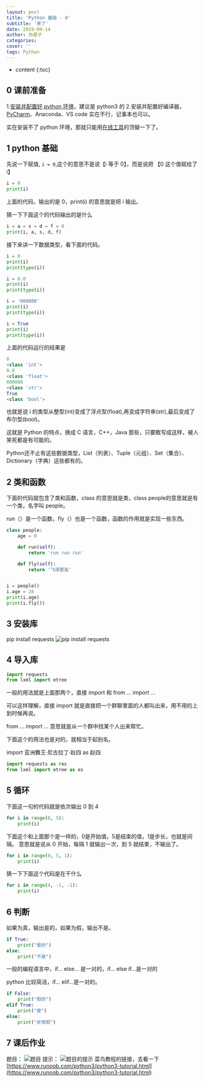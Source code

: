 ```yaml
---
layout: post
title: 'Python 基础 - 0'
subtitle: '来了'
date: 2019-09-14
author: 伪君子
categories:
cover: ''
tags: Python
---
```


* content
{:toc}
## 0 课前准备
1.[安装并配置好 python 环境](https://mp.weixin.qq.com/s/cubyNsqX4Hg1Zo7CChY8Aw)，建议是 python3 的
2.安装并配置好编译器，[PyCharm](https://mp.weixin.qq.com/s/cubyNsqX4Hg1Zo7CChY8Aw)、Anaconda、VS code 实在不行，记事本也可以。

实在安装不了 python 环境，那就只能用[在线工具](https://tool.lu/coderunner/)的顶替一下了。

## 1 python 基础

先说一下赋值, ```i = 0```,这个的意思不是说【i 等于 0】，而是说把 【0 这个值赋给了 i】
```Python
i = 0
print(i)
```
上面的代码，输出的是 0，print(i) 的意思就是把 i 输出。

猜一下下面这个的代码输出的是什么

```Python
i = a = s = d = f = 0
print(i, a, s, d, f)
```
接下来讲一下数据类型，看下面的代码。
```Python
i = 0
print(i)
print(type(i))

i = 0.0
print(i)
print(type(i))

i = '000000'
print(i)
print(type(i))

i = True
print(i)
print(type(i))

```
上面的代码运行的结果是
```Python
0
<class 'int'>
0.0
<class 'float'>
000000
<class 'str'>
True
<class 'bool'>
```
也就是说 i 的类型从整型(int)变成了浮点型(float),再变成字符串(str),最后变成了布尔型(bool)。

这就是 Python 的特点，换成 C 语言，C++，Java 那些，只要敢写成这样，被人笑死都是有可能的。

Python还不止有这些数据类型，List（列表）、Tuple（元组）、Set（集合）、Dictionary（字典）这些都有的。


## 2 类和函数
下面的代码就包含了类和函数，class 的意思就是类，class people的意思就是有一个类，名字叫 people。

run（）是一个函数，fly（）也是一个函数，函数的作用就是实现一些东西。
```Python
class people:
    age = 0

    def run(self):
        return 'run run run'

    def fly(self):
        return '飞得更高'


i = people()
i.age = 28
print(i.age)
print(i.fly())
```

##  3 安装库
pip install requests
![pip install requests](http://pwqtqal1m.bkt.clouddn.com/FswDqUTnxKBb2VPbAQYXJzWVezsB)
## 4 导入库
```Python
import requests
from lxml import etree
```
一般的用法就是上面那两个，直接 import 和 from ... import ...

可以这样理解，直接 import 就是直接把一个群聊里面的人都叫出来，用不用的上到时候再说。

from ... import ... 意思就是从一个群中找某个人出来帮忙。

下面这个的用法也是对的，就相当于起别名。

import 亚洲舞王·尼古拉丁·赵四 as 赵四
```Python
import requests as res
from lxml import etree as es
```

## 5 循环
下面这一句的代码就是依次输出 0 到 4 
```Python
for i in range(0, 5):
    print(i)
```
下面这个和上面那个是一样的，0是开始值，5是结束的值，1是步长，也就是间隔。
意思就是说从 0 开始，每隔 1 就输出一次，到 5 就结束，不输出了。
```Python
for i in range(0, 5, 1):
    print(i)
```
猜一下下面这个代码是在干什么
```Python
for i in range(4, -1, -1):
    print(i)
```


## 6 判断
如果为真，输出是的，如果为假，输出不是。
```Python
if True:
    print("是的")
else:
    print("不是")
```
一般的编程语言中，if... else... 是一对的，if... else if...是一对的

python 比较简洁，if... elif...是一对的。
```Python
if False:
    print("假的")
elif True:
    print("是")
else:
    print("非常假")
```
## 7 课后作业
题目：
![题目](http://pwqtqal1m.bkt.clouddn.com/Fr0PpRE7NYWf2fzHSCWbJoip0rB3)
提示：
![题目的提示](http://pwqtqal1m.bkt.clouddn.com/FtN0VHsKU2ckAbs-YkXeJ9kED328)
菜鸟教程的链接，去看一下
[https://www.runoob.com/python3/python3-tutorial.html](https://www.runoob.com/python3/python3-tutorial.html)
